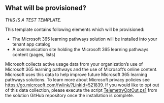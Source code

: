 ## What will be provisioned?

_THIS IS A TEST TEMPLATE._

This template contains following elements which will be provisioned:

- The Microsoft 365 learning pathways solution will be installed into your tenant app catalog
- A communication site holding the Microsoft 365 learning pathways content (pages, lists)

Microsoft collects active usage data from your organization’s use of Microsoft 365 learning pathways and the use of Microsoft’s online content. Microsoft uses this data to help improve future Microsoft 365 learning pathways solutions. To learn more about Microsoft privacy policies see <https://go.microsoft.com/fwlink/?LinkId=521839>. If you would like to opt out of this data collection, please execute the script [TelemetryOptOut.ps1](https://github.com/pnp/custom-learning-office-365/tree/master/webpart) from the solution GitHub repository once the installation is complete.
